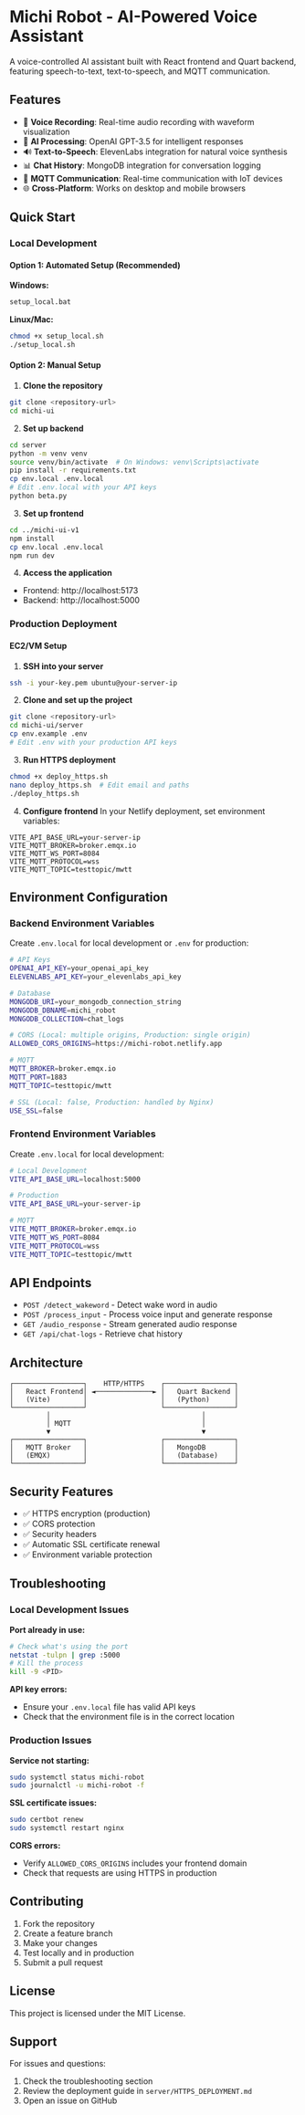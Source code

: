 # Michi Robot - AI-Powered Voice Assistant

A voice-controlled AI assistant built with React frontend and Quart backend, featuring speech-to-text, text-to-speech, and MQTT communication.

## Features

- 🎤 **Voice Recording**: Real-time audio recording with waveform visualization
- 🤖 **AI Processing**: OpenAI GPT-3.5 for intelligent responses
- 🔊 **Text-to-Speech**: ElevenLabs integration for natural voice synthesis
- 📊 **Chat History**: MongoDB integration for conversation logging
- 🔗 **MQTT Communication**: Real-time communication with IoT devices
- 🌐 **Cross-Platform**: Works on desktop and mobile browsers

## Quick Start

### Local Development

#### Option 1: Automated Setup (Recommended)

**Windows:**

```bash
setup_local.bat
```

**Linux/Mac:**

```bash
chmod +x setup_local.sh
./setup_local.sh
```

#### Option 2: Manual Setup

1. **Clone the repository**

```bash
git clone <repository-url>
cd michi-ui
```

2. **Set up backend**

```bash
cd server
python -m venv venv
source venv/bin/activate  # On Windows: venv\Scripts\activate
pip install -r requirements.txt
cp env.local .env.local
# Edit .env.local with your API keys
python beta.py
```

3. **Set up frontend**

```bash
cd ../michi-ui-v1
npm install
cp env.local .env.local
npm run dev
```

4. **Access the application**

- Frontend: http://localhost:5173
- Backend: http://localhost:5000

### Production Deployment

#### EC2/VM Setup

1. **SSH into your server**

```bash
ssh -i your-key.pem ubuntu@your-server-ip
```

2. **Clone and set up the project**

```bash
git clone <repository-url>
cd michi-ui/server
cp env.example .env
# Edit .env with your production API keys
```

3. **Run HTTPS deployment**

```bash
chmod +x deploy_https.sh
nano deploy_https.sh  # Edit email and paths
./deploy_https.sh
```

4. **Configure frontend**
   In your Netlify deployment, set environment variables:

```
VITE_API_BASE_URL=your-server-ip
VITE_MQTT_BROKER=broker.emqx.io
VITE_MQTT_WS_PORT=8084
VITE_MQTT_PROTOCOL=wss
VITE_MQTT_TOPIC=testtopic/mwtt
```

## Environment Configuration

### Backend Environment Variables

Create `.env.local` for local development or `.env` for production:

```bash
# API Keys
OPENAI_API_KEY=your_openai_api_key
ELEVENLABS_API_KEY=your_elevenlabs_api_key

# Database
MONGODB_URI=your_mongodb_connection_string
MONGODB_DBNAME=michi_robot
MONGODB_COLLECTION=chat_logs

# CORS (Local: multiple origins, Production: single origin)
ALLOWED_CORS_ORIGINS=https://michi-robot.netlify.app

# MQTT
MQTT_BROKER=broker.emqx.io
MQTT_PORT=1883
MQTT_TOPIC=testtopic/mwtt

# SSL (Local: false, Production: handled by Nginx)
USE_SSL=false
```

### Frontend Environment Variables

Create `.env.local` for local development:

```bash
# Local Development
VITE_API_BASE_URL=localhost:5000

# Production
VITE_API_BASE_URL=your-server-ip

# MQTT
VITE_MQTT_BROKER=broker.emqx.io
VITE_MQTT_WS_PORT=8084
VITE_MQTT_PROTOCOL=wss
VITE_MQTT_TOPIC=testtopic/mwtt
```

## API Endpoints

- `POST /detect_wakeword` - Detect wake word in audio
- `POST /process_input` - Process voice input and generate response
- `GET /audio_response` - Stream generated audio response
- `GET /api/chat-logs` - Retrieve chat history

## Architecture

```
┌─────────────────┐    HTTP/HTTPS    ┌─────────────────┐
│   React Frontend│ ◄──────────────► │   Quart Backend │
│   (Vite)        │                  │   (Python)      │
└─────────────────┘                  └─────────────────┘
         │                                     │
         │ MQTT                                │
         ▼                                     ▼
┌─────────────────┐                  ┌─────────────────┐
│   MQTT Broker   │                  │   MongoDB       │
│   (EMQX)        │                  │   (Database)    │
└─────────────────┘                  └─────────────────┘
```

## Security Features

- ✅ HTTPS encryption (production)
- ✅ CORS protection
- ✅ Security headers
- ✅ Automatic SSL certificate renewal
- ✅ Environment variable protection

## Troubleshooting

### Local Development Issues

**Port already in use:**

```bash
# Check what's using the port
netstat -tulpn | grep :5000
# Kill the process
kill -9 <PID>
```

**API key errors:**

- Ensure your `.env.local` file has valid API keys
- Check that the environment file is in the correct location

### Production Issues

**Service not starting:**

```bash
sudo systemctl status michi-robot
sudo journalctl -u michi-robot -f
```

**SSL certificate issues:**

```bash
sudo certbot renew
sudo systemctl restart nginx
```

**CORS errors:**

- Verify `ALLOWED_CORS_ORIGINS` includes your frontend domain
- Check that requests are using HTTPS in production

## Contributing

1. Fork the repository
2. Create a feature branch
3. Make your changes
4. Test locally and in production
5. Submit a pull request

## License

This project is licensed under the MIT License.

## Support

For issues and questions:

1. Check the troubleshooting section
2. Review the deployment guide in `server/HTTPS_DEPLOYMENT.md`
3. Open an issue on GitHub
